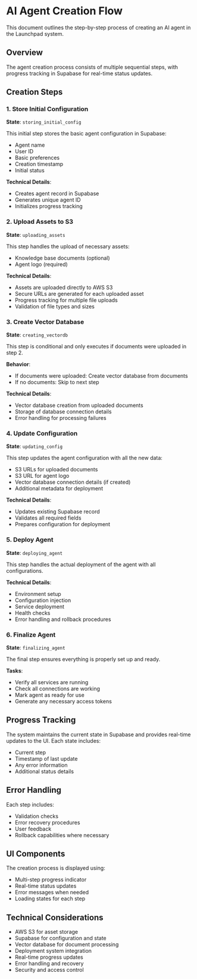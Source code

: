 # AI Agent Creation Flow

This document outlines the step-by-step process of creating an AI agent in the Launchpad system.

## Overview

The agent creation process consists of multiple sequential steps, with progress tracking in Supabase for real-time status updates.

## Creation Steps

### 1. Store Initial Configuration
**State**: `storing_initial_config`

This initial step stores the basic agent configuration in Supabase:
- Agent name
- User ID
- Basic preferences
- Creation timestamp
- Initial status

**Technical Details**:
- Creates agent record in Supabase
- Generates unique agent ID
- Initializes progress tracking

### 2. Upload Assets to S3
**State**: `uploading_assets`

This step handles the upload of necessary assets:
- Knowledge base documents (optional)
- Agent logo (required)

**Technical Details**:
- Assets are uploaded directly to AWS S3
- Secure URLs are generated for each uploaded asset
- Progress tracking for multiple file uploads
- Validation of file types and sizes

### 3. Create Vector Database
**State**: `creating_vectordb`

This step is conditional and only executes if documents were uploaded in step 2.

**Behavior**:
- If documents were uploaded: Create vector database from documents
- If no documents: Skip to next step

**Technical Details**:
- Vector database creation from uploaded documents
- Storage of database connection details
- Error handling for processing failures

### 4. Update Configuration
**State**: `updating_config`

This step updates the agent configuration with all the new data:
- S3 URLs for uploaded documents
- S3 URL for agent logo
- Vector database connection details (if created)
- Additional metadata for deployment

**Technical Details**:
- Updates existing Supabase record
- Validates all required fields
- Prepares configuration for deployment

### 5. Deploy Agent
**State**: `deploying_agent`

This step handles the actual deployment of the agent with all configurations.

**Technical Details**:
- Environment setup
- Configuration injection
- Service deployment
- Health checks
- Error handling and rollback procedures

### 6. Finalize Agent
**State**: `finalizing_agent`

The final step ensures everything is properly set up and ready.

**Tasks**:
- Verify all services are running
- Check all connections are working
- Mark agent as ready for use
- Generate any necessary access tokens

## Progress Tracking

The system maintains the current state in Supabase and provides real-time updates to the UI. Each state includes:
- Current step
- Timestamp of last update
- Any error information
- Additional status details

## Error Handling

Each step includes:
- Validation checks
- Error recovery procedures
- User feedback
- Rollback capabilities where necessary

## UI Components

The creation process is displayed using:
- Multi-step progress indicator
- Real-time status updates
- Error messages when needed
- Loading states for each step

## Technical Considerations

- AWS S3 for asset storage
- Supabase for configuration and state
- Vector database for document processing
- Deployment system integration
- Real-time progress updates
- Error handling and recovery
- Security and access control
